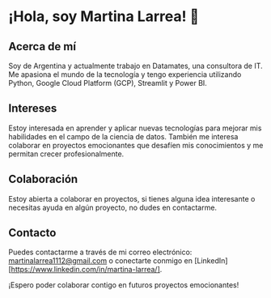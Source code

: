 # ¡Hola, soy Martina Larrea! 👋

## Acerca de mí
Soy de Argentina y actualmente trabajo en Datamates, una consultora de IT. Me apasiona el mundo de la tecnología y tengo experiencia utilizando Python, Google Cloud Platform (GCP), Streamlit y Power BI.

## Intereses
Estoy interesada en aprender y aplicar nuevas tecnologías para mejorar mis habilidades en el campo de la ciencia de datos. También me interesa colaborar en proyectos emocionantes que desafíen mis conocimientos y me permitan crecer profesionalmente.

## Colaboración
Estoy abierta a colaborar en proyectos, si tienes alguna idea interesante o necesitas ayuda en algún proyecto, no dudes en contactarme.

## Contacto
Puedes contactarme a través de mi correo electrónico: [martinalarrea1112@gmail.com](mailto:martinalarrea1112@gmail.com) o conectarte conmigo en [LinkedIn][https://www.linkedin.com/in/martina-larrea/].

¡Espero poder colaborar contigo en futuros proyectos emocionantes!
